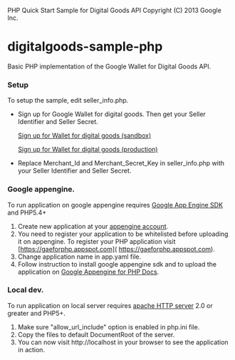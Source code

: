 PHP Quick Start Sample for Digital Goods API Copyright (C) 2013 Google Inc.

digitalgoods-sample-php
=======================

Basic PHP implementation of the Google Wallet for Digital Goods API.

### Setup

To setup the sample, edit seller_info.php.

* Sign up for Google Wallet for digital goods. Then get your Seller Identifier and Seller Secret.

  [Sign up for Wallet for digital goods (sandbox)](https://sandbox.google.com/checkout/inapp/merchant/signup.html)

  [Sign up for Wallet for digital goods (production)](https://checkout.google.com/inapp/merchant/signup.html)
* Replace Merchant_Id and Merchant_Secret_Key in seller_info.php with your Seller Identifier and Seller Secret.

### Google appengine.

To run application on google appengine requires [Google App Engine SDK](https://developers.google.com/appengine/downloads#Google_App_Engine_SDK_for_PHP) and PHP5.4+

1. Create new application at your [appengine account](https://appengine.google.com).
2. You need to register your application to be whitelisted before uploading it on appengine. To register your PHP application visit [https://gaeforphp.appspot.com]( https://gaeforphp.appspot.com).
3. Change application name in app.yaml file.
4. Follow instruction to install google appengine sdk and to upload the application on [Google Appengine for PHP Docs](https://developers.google.com/appengine/docs/php/gettingstarted/introduction).

### Local dev.

To run application on local server requires [apache HTTP server](http://apache.org/) 2.0 or greater and PHP5+.

1. Make sure "allow_url_include" option is enabled in php.ini file.
2. Copy the files to default DocumentRoot of the server.
3. You can now visit http://localhost in your browser to see the application in action.
